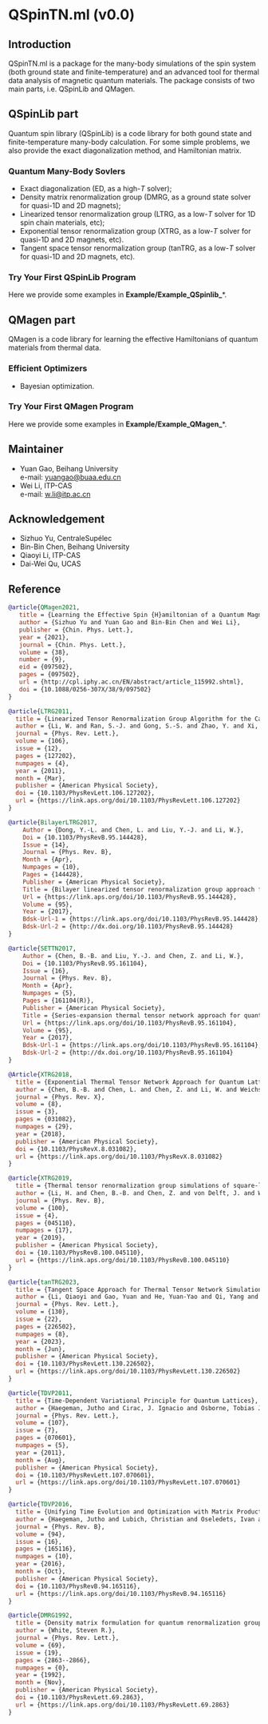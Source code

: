 # QSpinTN.ml (v0.0)
## Introduction ##
QSpinTN.ml is a package for the many-body simulations of the spin system (both ground state and finite-temperature) and an advanced tool for thermal data analysis of magnetic quantum materials.
The package consists of two main parts, i.e. QSpinLib and QMagen.

## QSpinLib part ##
Quantum spin library (QSpinLib) is a code library for both gound state and finite-temperature many-body calculation. 
For some simple problems, we also provide the exact diagonalization method, and Hamiltonian matrix.

### Quantum Many-Body Sovlers ###
* Exact diagonalization (ED, as a high-*T* solver);
* Density matrix renormalization group (DMRG, as a ground state solver for quasi-1D and 2D magnets);
* Linearized tensor renormalization group (LTRG, as a low-*T* solver for 1D spin chain materials, etc);
* Exponential tensor renormalization group (XTRG, as a low-*T* solver for quasi-1D and 2D magnets, etc).
* Tangent space tensor renormalization group (tanTRG, as a low-*T* solver for quasi-1D and 2D magnets, etc).

### Try Your First QSpinLib Program ###
Here we provide some examples in **Example/Example_QSpinlib_**\*.

## QMagen part ##
QMagen is a code library for learning the effective Hamiltonians of quantum materials from thermal data.

### Efficient Optimizers ###
* Bayesian optimization.

### Try Your First QMagen Program ###
Here we provide some examples in **Example/Example_QMagen_**\*.

## Maintainer ##
* Yuan Gao, Beihang University\
  e-mail: yuangao@buaa.edu.cn
* Wei Li, ITP-CAS\
  e-mail: w.li@itp.ac.cn
  
## Acknowledgement ##
* Sizhuo Yu, CentraleSupélec
* Bin-Bin Chen, Beihang University
* Qiaoyi Li, ITP-CAS
* Dai-Wei Qu, UCAS

## Reference ##

```bib
@article{QMagen2021,
   title = {Learning the Effective Spin {H}amiltonian of a Quantum Magnet},
   author = {Sizhuo Yu and Yuan Gao and Bin-Bin Chen and Wei Li},
   publisher = {Chin. Phys. Lett.},
   year = {2021},
   journal = {Chin. Phys. Lett.},
   volume = {38}, 
   number = {9},
   eid = {097502},
   pages = {097502},
   url = {http://cpl.iphy.ac.cn/EN/abstract/article_115992.shtml},
   doi = {10.1088/0256-307X/38/9/097502}
}   
```
```bib
@article{LTRG2011,
  title = {Linearized Tensor Renormalization Group Algorithm for the Calculation of Thermodynamic Properties of Quantum Lattice Models},
  author = {Li, W. and Ran, S.-J. and Gong, S.-S. and Zhao, Y. and Xi, B. and Ye, F. and Su, G.},
  journal = {Phys. Rev. Lett.},
  volume = {106},
  issue = {12},
  pages = {127202},
  numpages = {4},
  year = {2011},
  month = {Mar},
  publisher = {American Physical Society},
  doi = {10.1103/PhysRevLett.106.127202},
  url = {https://link.aps.org/doi/10.1103/PhysRevLett.106.127202}
}
```
```bib
@article{BilayerLTRG2017,
	Author = {Dong, Y.-L. and Chen, L. and Liu, Y.-J. and Li, W.},
	Doi = {10.1103/PhysRevB.95.144428},
	Issue = {14},
	Journal = {Phys. Rev. B},
	Month = {Apr},
	Numpages = {10},
	Pages = {144428},
	Publisher = {American Physical Society},
	Title = {Bilayer linearized tensor renormalization group approach for thermal tensor networks},
	Url = {https://link.aps.org/doi/10.1103/PhysRevB.95.144428},
	Volume = {95},
	Year = {2017},
	Bdsk-Url-1 = {https://link.aps.org/doi/10.1103/PhysRevB.95.144428},
	Bdsk-Url-2 = {http://dx.doi.org/10.1103/PhysRevB.95.144428}
}
```
```bib
@article{SETTN2017,
	Author = {Chen, B.-B. and Liu, Y.-J. and Chen, Z. and Li, W.},
	Doi = {10.1103/PhysRevB.95.161104},
	Issue = {16},
	Journal = {Phys. Rev. B},
	Month = {Apr},
	Numpages = {5},
	Pages = {161104(R)},
	Publisher = {American Physical Society},
	Title = {Series-expansion thermal tensor network approach for quantum lattice models},
	Url = {https://link.aps.org/doi/10.1103/PhysRevB.95.161104},
	Volume = {95},
	Year = {2017},
	Bdsk-Url-1 = {https://link.aps.org/doi/10.1103/PhysRevB.95.161104},
	Bdsk-Url-2 = {http://dx.doi.org/10.1103/PhysRevB.95.161104}
}
```
```bib
@Article{XTRG2018,
  title = {Exponential Thermal Tensor Network Approach for Quantum Lattice Models},
  author = {Chen, B.-B. and Chen, L. and Chen, Z. and Li, W. and Weichselbaum, A.},
  journal = {Phys. Rev. X},
  volume = {8},
  issue = {3},
  pages = {031082},
  numpages = {29},
  year = {2018},
  publisher = {American Physical Society},
  doi = {10.1103/PhysRevX.8.031082},
  url = {https://link.aps.org/doi/10.1103/PhysRevX.8.031082}
}
```
```bib
@article{XTRG2019,
  title = {Thermal tensor renormalization group simulations of square-lattice quantum spin models},
  author = {Li, H. and Chen, B.-B. and Chen, Z. and von Delft, J. and Weichselbaum, A. and Li, W.},
  journal = {Phys. Rev. B},
  volume = {100},
  issue = {4},
  pages = {045110},
  numpages = {17},
  year = {2019},
  publisher = {American Physical Society},
  doi = {10.1103/PhysRevB.100.045110},
  url = {https://link.aps.org/doi/10.1103/PhysRevB.100.045110}
}
```
```bib
@article{tanTRG2023,
  title = {Tangent Space Approach for Thermal Tensor Network Simulations of the 2D {H}ubbard Model},
  author = {Li, Qiaoyi and Gao, Yuan and He, Yuan-Yao and Qi, Yang and Chen, Bin-Bin and Li, Wei},
  journal = {Phys. Rev. Lett.},
  volume = {130},
  issue = {22},
  pages = {226502},
  numpages = {8},
  year = {2023},
  month = {Jun},
  publisher = {American Physical Society},
  doi = {10.1103/PhysRevLett.130.226502},
  url = {https://link.aps.org/doi/10.1103/PhysRevLett.130.226502}
}
```
```bib
@article{TDVP2011,
  title = {Time-Dependent Variational Principle for Quantum Lattices},
  author = {Haegeman, Jutho and Cirac, J. Ignacio and Osborne, Tobias J. and Pi\ifmmode \check{z}\else \v{z}\fi{}orn, Iztok and Verschelde, Henri and Verstraete, Frank},
  journal = {Phys. Rev. Lett.},
  volume = {107},
  issue = {7},
  pages = {070601},
  numpages = {5},
  year = {2011},
  month = {Aug},
  publisher = {American Physical Society},
  doi = {10.1103/PhysRevLett.107.070601},
  url = {https://link.aps.org/doi/10.1103/PhysRevLett.107.070601}
}
```
```bib
@article{TDVP2016,
  title = {Unifying Time Evolution and Optimization with Matrix Product States},
  author = {Haegeman, Jutho and Lubich, Christian and Oseledets, Ivan and Vandereycken, Bart and Verstraete, Frank},
  journal = {Phys. Rev. B},
  volume = {94},
  issue = {16},
  pages = {165116},
  numpages = {10},
  year = {2016},
  month = {Oct},
  publisher = {American Physical Society},
  doi = {10.1103/PhysRevB.94.165116},
  url = {https://link.aps.org/doi/10.1103/PhysRevB.94.165116}
}
```
```bib
@article{DMRG1992,
  title = {Density matrix formulation for quantum renormalization groups},
  author = {White, Steven R.},
  journal = {Phys. Rev. Lett.},
  volume = {69},
  issue = {19},
  pages = {2863--2866},
  numpages = {0},
  year = {1992},
  month = {Nov},
  publisher = {American Physical Society},
  doi = {10.1103/PhysRevLett.69.2863},
  url = {https://link.aps.org/doi/10.1103/PhysRevLett.69.2863}
}
```
